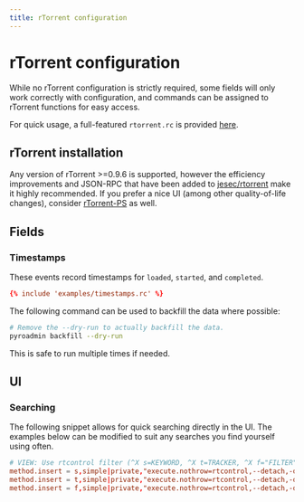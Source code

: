 ```yaml
---
title: rTorrent configuration
---
```


# rTorrent configuration

While no rTorrent configuration is strictly required, some fields will
only work correctly with configuration, and commands can be assigned
to rTorrent functions for easy access.

For quick usage, a full-featured `rtorrent.rc` is provided
[here](https://github.com/kannibalox/pyrosimple/raw/main/src/pyrosimple/data/full-example.rc).

## rTorrent installation

Any version of rTorrent >=0.9.6 is supported, however the efficiency
improvements and JSON-RPC that have been added to
[jesec/rtorrent](https://github.com/jesec/rtorrent) make it highly
recommended. If you prefer a nice UI (among other quality-of-life
changes), consider
[rTorrent-PS](https://github.com/pyroscope/rtorrent-ps) as well.

## Fields

### Timestamps

These events record timestamps for `loaded`, `started`, and `completed`.
```toml
{% include 'examples/timestamps.rc' %}
```

The following command can be used to backfill the data where possible:
```bash
# Remove the --dry-run to actually backfill the data.
pyroadmin backfill --dry-run
```
This is safe to run multiple times if needed.

## UI

### Searching

The following snippet allows for quick searching directly in the
UI. The examples below can be modified to suit any searches you find
yourself using often.

```toml
# VIEW: Use rtcontrol filter (^X s=KEYWORD, ^X t=TRACKER, ^X f="FILTER")
method.insert = s,simple|private,"execute.nothrow=rtcontrol,--detach,-qV,\"$cat=*,$argument.0=,*\""
method.insert = t,simple|private,"execute.nothrow=rtcontrol,--detach,-qV,\"$cat=\\\"alias=\\\",$argument.0=\""
method.insert = f,simple|private,"execute.nothrow=rtcontrol,--detach,-qV,$argument.0="
```

